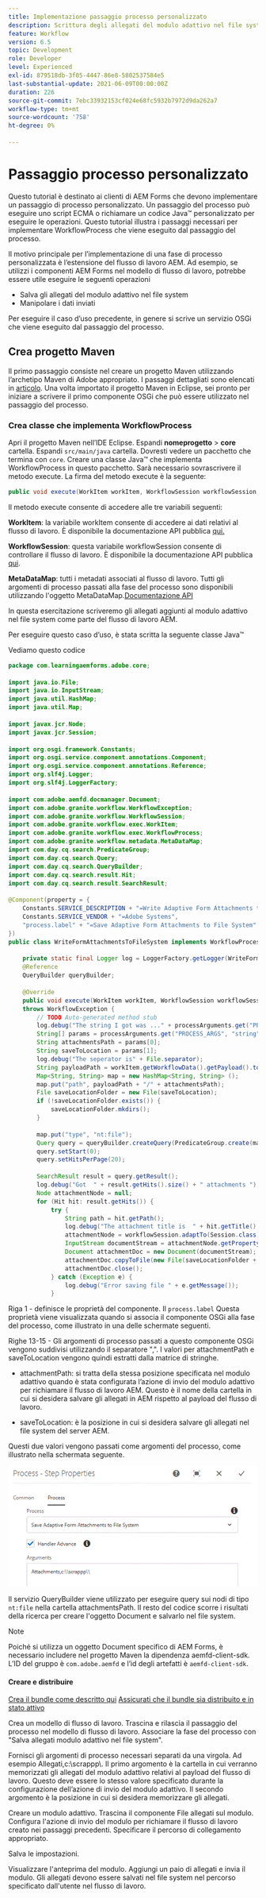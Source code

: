 ```yaml
---
title: Implementazione passaggio processo personalizzato
description: Scrittura degli allegati del modulo adattivo nel file system mediante un passaggio di processo personalizzato
feature: Workflow
version: 6.5
topic: Development
role: Developer
level: Experienced
exl-id: 879518db-3f05-4447-86e8-5802537584e5
last-substantial-update: 2021-06-09T00:00:00Z
duration: 226
source-git-commit: 7ebc33932153cf024e68fc5932b7972d9da262a7
workflow-type: tm+mt
source-wordcount: '758'
ht-degree: 0%

---
```


# Passaggio processo personalizzato

Questo tutorial è destinato ai clienti di AEM Forms che devono implementare un passaggio di processo personalizzato. Un passaggio del processo può eseguire uno script ECMA o richiamare un codice Java™ personalizzato per eseguire le operazioni. Questo tutorial illustra i passaggi necessari per implementare WorkflowProcess che viene eseguito dal passaggio del processo.

Il motivo principale per l’implementazione di una fase di processo personalizzata è l’estensione del flusso di lavoro AEM. Ad esempio, se utilizzi i componenti AEM Forms nel modello di flusso di lavoro, potrebbe essere utile eseguire le seguenti operazioni

* Salva gli allegati del modulo adattivo nel file system
* Manipolare i dati inviati

Per eseguire il caso d’uso precedente, in genere si scrive un servizio OSGi che viene eseguito dal passaggio del processo.

## Crea progetto Maven

Il primo passaggio consiste nel creare un progetto Maven utilizzando l’archetipo Maven di Adobe appropriato. I passaggi dettagliati sono elencati in [articolo](https://experienceleague.adobe.com/docs/experience-manager-learn/forms/creating-your-first-osgi-bundle/create-your-first-osgi-bundle.html). Una volta importato il progetto Maven in Eclipse, sei pronto per iniziare a scrivere il primo componente OSGi che può essere utilizzato nel passaggio del processo.


### Crea classe che implementa WorkflowProcess

Apri il progetto Maven nell’IDE Eclipse. Espandi **nomeprogetto** > **core** cartella. Espandi `src/main/java` cartella. Dovresti vedere un pacchetto che termina con `core`. Creare una classe Java™ che implementa WorkflowProcess in questo pacchetto. Sarà necessario sovrascrivere il metodo execute. La firma del metodo execute è la seguente:

```java
public void execute(WorkItem workItem, WorkflowSession workflowSession, MetaDataMap processArguments) throws WorkflowException 
```

Il metodo execute consente di accedere alle tre variabili seguenti:

**WorkItem**: la variabile workItem consente di accedere ai dati relativi al flusso di lavoro. È disponibile la documentazione API pubblica [qui.](https://helpx.adobe.com/experience-manager/6-3/sites/developing/using/reference-materials/diff-previous/changes/com.adobe.granite.workflow.WorkflowSession.html)

**WorkflowSession**: questa variabile workflowSession consente di controllare il flusso di lavoro. È disponibile la documentazione API pubblica [qui](https://helpx.adobe.com/experience-manager/6-3/sites/developing/using/reference-materials/diff-previous/changes/com.adobe.granite.workflow.WorkflowSession.html).

**MetaDataMap**: tutti i metadati associati al flusso di lavoro. Tutti gli argomenti di processo passati alla fase del processo sono disponibili utilizzando l&#39;oggetto MetaDataMap.[Documentazione API](https://helpx.adobe.com/experience-manager/6-5/sites/developing/using/reference-materials/javadoc/com/adobe/granite/workflow/metadata/MetaDataMap.html)

In questa esercitazione scriveremo gli allegati aggiunti al modulo adattivo nel file system come parte del flusso di lavoro AEM.

Per eseguire questo caso d’uso, è stata scritta la seguente classe Java™

Vediamo questo codice

```java
package com.learningaemforms.adobe.core;

import java.io.File;
import java.io.InputStream;
import java.util.HashMap;
import java.util.Map;

import javax.jcr.Node;
import javax.jcr.Session;

import org.osgi.framework.Constants;
import org.osgi.service.component.annotations.Component;
import org.osgi.service.component.annotations.Reference;
import org.slf4j.Logger;
import org.slf4j.LoggerFactory;

import com.adobe.aemfd.docmanager.Document;
import com.adobe.granite.workflow.WorkflowException;
import com.adobe.granite.workflow.WorkflowSession;
import com.adobe.granite.workflow.exec.WorkItem;
import com.adobe.granite.workflow.exec.WorkflowProcess;
import com.adobe.granite.workflow.metadata.MetaDataMap;
import com.day.cq.search.PredicateGroup;
import com.day.cq.search.Query;
import com.day.cq.search.QueryBuilder;
import com.day.cq.search.result.Hit;
import com.day.cq.search.result.SearchResult;

@Component(property = {
    Constants.SERVICE_DESCRIPTION + "=Write Adaptive Form Attachments to File System",
    Constants.SERVICE_VENDOR + "=Adobe Systems",
    "process.label" + "=Save Adaptive Form Attachments to File System"
})
public class WriteFormAttachmentsToFileSystem implements WorkflowProcess {

    private static final Logger log = LoggerFactory.getLogger(WriteFormAttachmentsToFileSystem.class);
    @Reference
    QueryBuilder queryBuilder;

    @Override
    public void execute(WorkItem workItem, WorkflowSession workflowSession, MetaDataMap processArguments)
    throws WorkflowException {
        // TODO Auto-generated method stub
        log.debug("The string I got was ..." + processArguments.get("PROCESS_ARGS", "string").toString());
        String[] params = processArguments.get("PROCESS_ARGS", "string").toString().split(",");
        String attachmentsPath = params[0];
        String saveToLocation = params[1];
        log.debug("The seperator is" + File.separator);
        String payloadPath = workItem.getWorkflowData().getPayload().toString();
        Map<String, String> map = new HashMap<String, String> ();
        map.put("path", payloadPath + "/" + attachmentsPath);
        File saveLocationFolder = new File(saveToLocation);
        if (!saveLocationFolder.exists()) {
            saveLocationFolder.mkdirs();
        }

        map.put("type", "nt:file");
        Query query = queryBuilder.createQuery(PredicateGroup.create(map), workflowSession.adaptTo(Session.class));
        query.setStart(0);
        query.setHitsPerPage(20);

        SearchResult result = query.getResult();
        log.debug("Got  " + result.getHits().size() + " attachments ");
        Node attachmentNode = null;
        for (Hit hit: result.getHits()) {
            try {
                String path = hit.getPath();
                log.debug("The attachment title is  " + hit.getTitle() + " and the attachment path is  " + path);
                attachmentNode = workflowSession.adaptTo(Session.class).getNode(path + "/jcr:content");
                InputStream documentStream = attachmentNode.getProperty("jcr:data").getBinary().getStream();
                Document attachmentDoc = new Document(documentStream);
                attachmentDoc.copyToFile(new File(saveLocationFolder + File.separator + hit.getTitle()));
                attachmentDoc.close();
            } catch (Exception e) {
                log.debug("Error saving file " + e.getMessage());
            }
```

Riga 1 - definisce le proprietà del componente. Il `process.label` Questa proprietà viene visualizzata quando si associa il componente OSGi alla fase del processo, come illustrato in una delle schermate seguenti.

Righe 13-15 - Gli argomenti di processo passati a questo componente OSGi vengono suddivisi utilizzando il separatore &quot;,&quot;. I valori per attachmentPath e saveToLocation vengono quindi estratti dalla matrice di stringhe.

* attachmentPath: si tratta della stessa posizione specificata nel modulo adattivo quando è stata configurata l’azione di invio del modulo adattivo per richiamare il flusso di lavoro AEM. Questo è il nome della cartella in cui si desidera salvare gli allegati in AEM rispetto al payload del flusso di lavoro.

* saveToLocation: è la posizione in cui si desidera salvare gli allegati nel file system del server AEM.

Questi due valori vengono passati come argomenti del processo, come illustrato nella schermata seguente.

![ProcessStep](assets/implement-process-step.gif)

Il servizio QueryBuilder viene utilizzato per eseguire query sui nodi di tipo `nt:file` nella cartella attachmentsPath. Il resto del codice scorre i risultati della ricerca per creare l&#39;oggetto Document e salvarlo nel file system.


>[!NOTE]
>
>Poiché si utilizza un oggetto Document specifico di AEM Forms, è necessario includere nel progetto Maven la dipendenza aemfd-client-sdk. L’ID del gruppo è `com.adobe.aemfd` e l’id degli artefatti è `aemfd-client-sdk`.

#### Creare e distribuire

[Crea il bundle come descritto qui](https://experienceleague.adobe.com/docs/experience-manager-learn/forms/creating-your-first-osgi-bundle/create-your-first-osgi-bundle.html)
[Assicurati che il bundle sia distribuito e in stato attivo](http://localhost:4502/system/console/bundles)

Crea un modello di flusso di lavoro. Trascina e rilascia il passaggio del processo nel modello di flusso di lavoro. Associare la fase del processo con &quot;Salva allegati modulo adattivo nel file system&quot;.

Fornisci gli argomenti di processo necessari separati da una virgola. Ad esempio Allegati,c:\\scrappp\\. Il primo argomento è la cartella in cui verranno memorizzati gli allegati del modulo adattivo relativi al payload del flusso di lavoro. Questo deve essere lo stesso valore specificato durante la configurazione dell’azione di invio del modulo adattivo. Il secondo argomento è la posizione in cui si desidera memorizzare gli allegati.

Creare un modulo adattivo. Trascina il componente File allegati sul modulo. Configura l&#39;azione di invio del modulo per richiamare il flusso di lavoro creato nei passaggi precedenti. Specificare il percorso di collegamento appropriato.

Salva le impostazioni.

Visualizzare l&#39;anteprima del modulo. Aggiungi un paio di allegati e invia il modulo. Gli allegati devono essere salvati nel file system nel percorso specificato dall&#39;utente nel flusso di lavoro.
